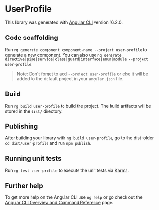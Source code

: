 # UserProfile

This library was generated with [Angular CLI](https://github.com/angular/angular-cli) version 16.2.0.

## Code scaffolding

Run `ng generate component component-name --project user-profile` to generate a new component. You can also use `ng generate directive|pipe|service|class|guard|interface|enum|module --project user-profile`.
> Note: Don't forget to add `--project user-profile` or else it will be added to the default project in your `angular.json` file. 

## Build

Run `ng build user-profile` to build the project. The build artifacts will be stored in the `dist/` directory.

## Publishing

After building your library with `ng build user-profile`, go to the dist folder `cd dist/user-profile` and run `npm publish`.

## Running unit tests

Run `ng test user-profile` to execute the unit tests via [Karma](https://karma-runner.github.io).

## Further help

To get more help on the Angular CLI use `ng help` or go check out the [Angular CLI Overview and Command Reference](https://angular.io/cli) page.
